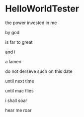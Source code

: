 # HelloWorldTester
the power invested in me



by god


is far to great


and i

a lamen



do not derseve such on this date


until next time

until mac flies

i shall soar

hear
me
roar
